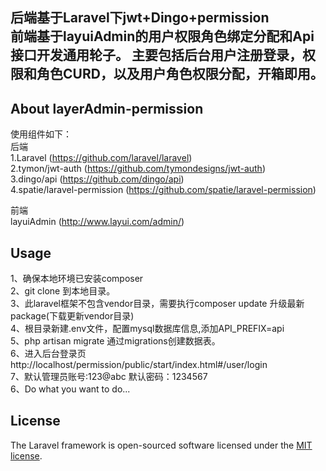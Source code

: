 <p align="center">
<h2>
后端基于Laravel下jwt+Dingo+permission <br>
前端基于layuiAdmin的用户权限角色绑定分配和Api接口开发通用轮子。
主要包括后台用户注册登录，权限和角色CURD，以及用户角色权限分配，开箱即用。
</h2>
</p>

## About layerAdmin-permission
使用组件如下： <br>
后端 <br>
1.Laravel (https://github.com/laravel/laravel) <br>
2.tymon/jwt-auth (https://github.com/tymondesigns/jwt-auth)  <br>
3.dingo/api (https://github.com/dingo/api) <br>
4.spatie/laravel-permission (https://github.com/spatie/laravel-permission) <br>

前端 <br>
layuiAdmin (http://www.layui.com/admin/)
## Usage
1、确保本地环境已安装composer<br>
2、git clone 到本地目录。<br>
3、此laravel框架不包含vendor目录，需要执行composer update 升级最新package(下载更新vendor目录) <br>
4、根目录新建.env文件，配置mysql数据库信息,添加API_PREFIX=api <br>
5、php artisan migrate 通过migrations创建数据表。<br>
6、进入后台登录页http://localhost/permission/public/start/index.html#/user/login <br>
7、默认管理员账号:123@abc  默认密码：1234567 <br>
6、Do what you want to do...
## License

The Laravel framework is open-sourced software licensed under the [MIT license](https://opensource.org/licenses/MIT).
